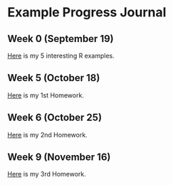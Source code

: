 # Example Progress Journal

## Week 0 (September 19)

[Here](files/Example_Homework0.html) is my 5 interesting R examples. 

## Week 5 (October 18)

[Here](files/Homework1.html) is my 1st Homework. 

## Week 6 (October 25)

[Here](files/Homework2.html) is my 2nd Homework.

## Week 9 (November 16)

[Here](files/Homework3RMarkdown.html) is my 3rd Homework.

